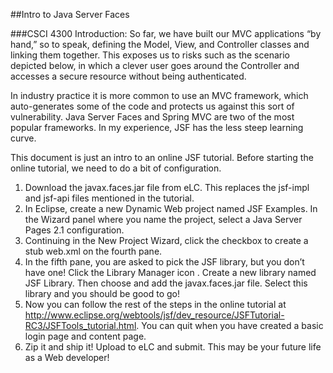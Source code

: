 ##Intro to Java Server Faces

###CSCI 4300
Introduction: So far, we have built our MVC applications “by hand,” so to speak, defining the Model, View, and Controller classes and linking them together. This exposes us to risks such as the scenario depicted below, in which a clever user goes around the Controller and accesses a secure resource without being authenticated.

In industry practice it is more common to use an MVC framework, which auto-generates some of the code and protects us against this sort of vulnerability. Java Server Faces and Spring MVC are two of the most popular frameworks. In my experience, JSF has the less steep learning curve.

This document is just an intro to an online JSF tutorial. Before starting the online tutorial, we need to do a bit of configuration.

1. Download the javax.faces.jar file from eLC. This replaces the jsf-impl and jsf-api files mentioned in the tutorial.
2. In Eclipse, create a new Dynamic Web project named JSF Examples. In the Wizard panel where you name the project, select a Java Server Pages 2.1 configuration.
3. Continuing in the New Project Wizard, click the checkbox to create a stub web.xml on the fourth pane.
4. In the fifth pane, you are asked to pick the JSF library, but you don’t have one! Click the Library Manager icon . Create a new library named JSF Library. Then choose  and add the javax.faces.jar file. Select this library and you should be good to go!
5. Now you can follow the rest of the steps in the online tutorial at http://www.eclipse.org/webtools/jsf/dev_resource/JSFTutorial-RC3/JSFTools_tutorial.html. You can quit when you have created a basic login page and content page.
6. Zip it and ship it! Upload to eLC and submit. This may be your future life as a Web developer!
